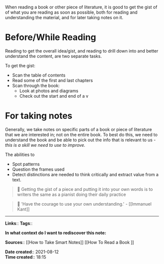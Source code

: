 
When reading a book or other piece of literature, it is good to get the gist of of what you are reading as soon as possible, both for reading and understanding the material, and for later taking notes on it.

# Before/While Reading
Reading to get the overall idea/gist, and reading to drill down into and better understand the content, are two separate tasks.

To get the gist:
- Scan the table of contents
- Read some of the first and last chapters
- Scan through the book: 
	- Look at photos and diagrams
	- Check out the start and end of a v



# For taking notes
Generally, we take notes on specific parts of a book or piece of literature that we are interested in; not on the entire book.
To best do this, we need to understand the book and be able to pick out the info that is relevant to us - *this is a skill we need to use to improve.*

The abilities to
- Spot patterns
- Question the frames used
- Detect distinctions
are needed to think critically and extract value from a text. 

> 🎹 Getting the gist of a piece and putting it into your own words is to writers the same as a pianist doing their daily practice

> 💬 'Have the courage to use your own understanding.' - [[Immanuel Kant]]


---
**Links**:: 
**Tags**:: 

**In what context do I want to rediscover this note:**

**Sources**::
[[How to Take Smart Notes]]
[[How To Read a Book ]]

**Date created**:: 2021-08-12  
**Time created**:: 18:15